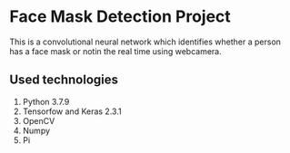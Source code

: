 # Face Mask Detection Project

This is a convolutional neural network which identifies whether a person has a face mask or notin the real time using webcamera.

## Used technologies

1. Python 3.7.9
2. Tensorfow and Keras 2.3.1
3. OpenCV
4. Numpy
5. Pi


